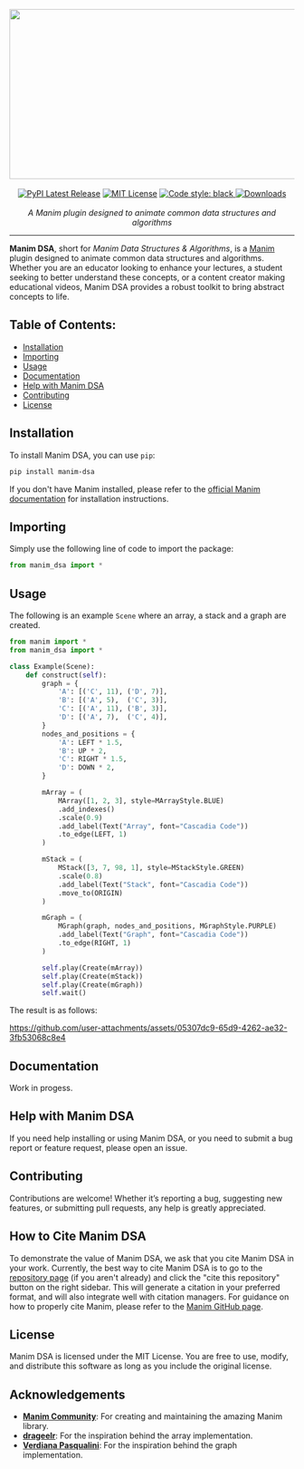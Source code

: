 <p align="center">
    <a><img src="https://github.com/user-attachments/assets/7d18b40d-e455-4d2d-8a86-39b16401bbf0" width="525" height="300"></a>
    <br />
    <br />
    <a href="https://pypi.org/project/manim-dsa/"><img src="https://img.shields.io/pypi/v/manim-dsa.svg?style=flat&logo=pypi" alt="PyPI Latest Release"></a>
    <a href="http://choosealicense.com/licenses/mit/"><img src="https://img.shields.io/badge/license-MIT-red.svg?style=flat" alt="MIT License"></a>
    <a href="https://github.com/psf/black"><img src="https://img.shields.io/badge/code%20style-black-000000.svg" alt="Code style: black">
    <a href="https://pepy.tech/project/manim-dsa"><img src="https://pepy.tech/badge/manim-dsa" alt="Downloads"> </a>
    <br />
    <br />
    <i>A Manim plugin designed to animate common data structures and algorithms</i>
</p>
<hr />

**Manim DSA**, short for _Manim Data Structures & Algorithms_, is a [Manim](https://www.manim.community/) plugin designed to animate common data structures and algorithms. Whether you are an educator looking to enhance your lectures, a student seeking to better understand these concepts, or a content creator making educational videos, Manim DSA provides a robust toolkit to bring abstract concepts to life.

## Table of Contents:

- [Installation](#installation)
- [Importing](#importing)
- [Usage](#usage)
- [Documentation](#documentation)
- [Help with Manim DSA](#help-with-manim-dsa)
- [Contributing](#contributing)
- [License](#license)

## Installation

To install Manim DSA, you can use `pip`:

```bash
pip install manim-dsa
```

If you don't have Manim installed, please refer to the [official Manim documentation](https://docs.manim.community/en/stable/installation.html) for installation instructions.

## Importing

Simply use the following line of code to import the package:

```py
from manim_dsa import *
```

## Usage

The following is an example `Scene` where an array, a stack and a graph are created.

```python
from manim import *
from manim_dsa import *

class Example(Scene):
    def construct(self):
        graph = {
            'A': [('C', 11), ('D', 7)],
            'B': [('A', 5),  ('C', 3)],
            'C': [('A', 11), ('B', 3)],
            'D': [('A', 7),  ('C', 4)],
        }
        nodes_and_positions = {
            'A': LEFT * 1.5,
            'B': UP * 2,
            'C': RIGHT * 1.5,
            'D': DOWN * 2,
        }

        mArray = (
            MArray([1, 2, 3], style=MArrayStyle.BLUE)
            .add_indexes()
            .scale(0.9)
            .add_label(Text("Array", font="Cascadia Code"))
            .to_edge(LEFT, 1)
        )

        mStack = (
            MStack([3, 7, 98, 1], style=MStackStyle.GREEN)
            .scale(0.8)
            .add_label(Text("Stack", font="Cascadia Code"))
            .move_to(ORIGIN)
        )

        mGraph = (
            MGraph(graph, nodes_and_positions, MGraphStyle.PURPLE)
            .add_label(Text("Graph", font="Cascadia Code"))
            .to_edge(RIGHT, 1)
        )

        self.play(Create(mArray))
        self.play(Create(mStack))
        self.play(Create(mGraph))
        self.wait()
```

The result is as follows:

https://github.com/user-attachments/assets/05307dc9-65d9-4262-ae32-3fb53068c8e4

## Documentation

Work in progess.

## Help with Manim DSA

If you need help installing or using Manim DSA, or you need to submit a bug report or feature request, please open an issue.

## Contributing

Contributions are welcome! Whether it’s reporting a bug, suggesting new features, or submitting pull requests, any help is greatly appreciated.

## How to Cite Manim DSA

To demonstrate the value of Manim DSA, we ask that you cite Manim DSA in your work. Currently, the best way to cite Manim DSA is to go to the [repository page](https://github.com/F4bbi/manim-dsa) (if you aren't already) and click the "cite this repository" button on the right sidebar. This will generate a citation in your preferred format, and will also integrate well with citation managers.
For guidance on how to properly cite Manim, please refer to the [Manim GitHub page](https://github.com/ManimCommunity/manim/blob/main/README.md#how-to-cite-manim).

## License

Manim DSA is licensed under the MIT License. You are free to use, modify, and distribute this software as long as you include the original license.

## Acknowledgements

- **[Manim Community](https://www.manim.community/)**: For creating and maintaining the amazing Manim library.
- **[drageelr](https://github.com/drageelr/manim-data-structures)**: For the inspiration behind the array implementation.
- **[Verdiana Pasqualini](https://verdianapasqualini.github.io/ManimGraphLibrary)**: For the inspiration behind the graph implementation.
